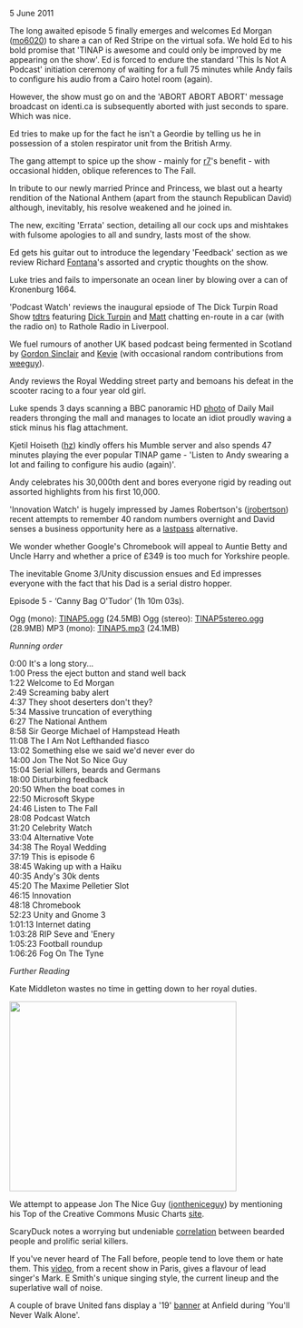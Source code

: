 5 June 2011

The long awaited episode 5 finally emerges and welcomes Ed Morgan
([mo6020](http://identi.ca/mo6020)) to share a can of Red Stripe on
the virtual sofa. We hold Ed to his bold promise that 'TINAP is
awesome and could only be improved by me appearing on the show'. Ed is
forced to endure the standard 'This Is Not A Podcast' initiation
ceremony of waiting for a full 75 minutes while Andy fails to
configure his audio from a Cairo hotel room (again).

However, the show must go on and the 'ABORT ABORT ABORT' message
broadcast on identi.ca is subsequently aborted with just seconds to
spare. Which was nice.

Ed tries to make up for the fact he isn't a Geordie by telling us he
in possession of a stolen respirator unit from the British Army.

The gang attempt to spice up the show - mainly for
[r7](http://identi.ca/r7)'s benefit - with occasional hidden, oblique
references to The Fall.

In tribute to our newly married Prince and Princess, we blast out a
hearty rendition of the National Anthem (apart from the staunch
Republican David) although, inevitably, his resolve weakened and he
joined in.

The new, exciting 'Errata' section, detailing all our cock ups and
mishtakes with fulsome apologies to all and sundry, lasts most of the
show.

Ed gets his guitar out to introduce the legendary 'Feedback' section
as we review Richard [Fontana](http://identi.ca/fontana)'s assorted
and cryptic thoughts on the show.

Luke tries and fails to impersonate an ocean liner by blowing over a
can of Kronenburg 1664.

'Podcast Watch' reviews the inaugural epsiode of The Dick Turpin Road
Show [tdtrs](http://tdtrs.tumblr.com/) featuring
[Dick Turpin](http://identi.ca/dickturpin) and
[Matt](http://identi.ca/yamatt) chatting en-route in a car (with the radio on) to Rathole Radio in Liverpool.

We fuel rumours of another UK based podcast being fermented in
Scotland by [Gordon Sinclair](http://identi.ca/thistleweb) and
[Kevie](http://identi.ca/kevie) (with occasional random contributions
from [weeguy](http://identi.ca/weeguy)).

Andy reviews the Royal Wedding street party and bemoans his defeat in
the scooter racing to a four year old girl.

Luke spends 3 days scanning a BBC panoramic HD
[photo](http://www.bbc.co.uk/news/uk-13200114) of Daily Mail readers
thronging the mall and manages to locate an idiot proudly waving a
stick minus his flag attachment.

Kjetil Hoiseth ([hz](http://identi.ca/hz)) kindly offers his Mumble
server and also spends 47 minutes playing the ever popular TINAP
game - 'Listen to Andy swearing a lot and failing to configure his
audio (again)'.

Andy celebrates his 30,000th dent and bores everyone rigid by reading
out assorted highlights from his first 10,000.

'Innovation Watch' is hugely impressed by James Robertson's
([jrobertson](http://identi.ca/jrobertson)) recent attempts to
remember 40 random numbers overnight and David senses a business
opportunity here as a [lastpass](http://lastpass.com) alternative.

We wonder whether Google's Chromebook will appeal to Auntie Betty and
Uncle Harry and whether a price of £349 is too much for Yorkshire
people.

The inevitable Gnome 3/Unity discussion ensues and Ed impresses
everyone with the fact that his Dad is a serial distro hopper.

Episode 5 - ‘Canny Bag O'Tudor’ (1h 10m 03s).

Ogg (mono):
[TINAP5.ogg](http://archive.org/download/TINAP_AUDIO/TINAP5.ogg) (24.5MB)
Ogg (stereo):
[TINAP5stereo.ogg](http://archive.org/download/TINAP_AUDIO/TINAP5stereo.ogg)
(28.9MB)
MP3 (mono):
[TINAP5.mp3](http://archive.org/download/TINAP_AUDIO/TINAP5.mp3) (24.1MB)

*Running order*

0:00 It's a long story...  
1:00 Press the eject button and stand well back  
1:22 Welcome to Ed Morgan  
2:49 Screaming baby alert  
4:37 They shoot deserters don't they?  
5:34 Massive truncation of everything  
6:27 The National Anthem  
8:58 Sir George Michael of Hampstead Heath  
11:08 The I Am Not Lefthanded fiasco  
13:02 Something else we said we'd never ever do  
14:00 Jon The Not So Nice Guy  
15:04 Serial killers, beards and Germans  
18:00 Disturbing feedback  
20:50 When the boat comes in  
22:50 Microsoft Skype  
24:46 Listen to The Fall  
28:08 Podcast Watch  
31:20 Celebrity Watch  
33:04 Alternative Vote  
34:38 The Royal Wedding  
37:19 This is episode 6  
38:45 Waking up with a Haiku  
40:35 Andy's 30k dents  
45:20 The Maxime Pelletier Slot  
46:15 Innovation  
48:18 Chromebook  
52:23 Unity and Gnome 3  
1:01:13 Internet dating  
1:03:28 RIP Seve and 'Enery  
1:05:23 Football roundup  
1:06:26 Fog On The Tyne  

*Further Reading*

Kate Middleton wastes no time in getting down to her royal duties.

<a href="https://picasaweb.google.com/lh/photo/BQWI4DCzqRTimPs2hoFp1g?feat=embedwebsite"><img src="https://lh3.googleusercontent.com/-pfqyXp-N-nA/TetfgHZj1RI/AAAAAAAABvc/N6DfyLXjBpc/s400/KateMiddleton.jpg" height="334" width="400"></a>

We attempt to appease Jon The Nice Guy
([jontheniceguy](http://jon.sprig.gs/)) by mentioning his Top of the
Creative Commons Music Charts [site](http://cchits.net).

ScaryDuck notes a worrying but undeniable
[correlation](http://scaryduck.blogspot.com/2011/05/chilling-fact-that-connects-worlds-most.html)
between bearded people and prolific serial killers.

If you've never heard of The Fall before, people tend to love them or
hate them. This
[video](http://www.youtube.com/watch?v=uyLDuo2xUqI&list=PL1F410A444995E41B),
from a recent show in Paris, gives a flavour of lead singer's Mark. E
Smith's unique singing style, the current lineup and the superlative
wall of noise.

A couple of brave United fans display a '19'
[banner](http://www.guardian.co.uk/football/2011/may/16/manchester-united-19-times-banner-anfield) at Anfield during 'You'll Never Walk Alone'.
